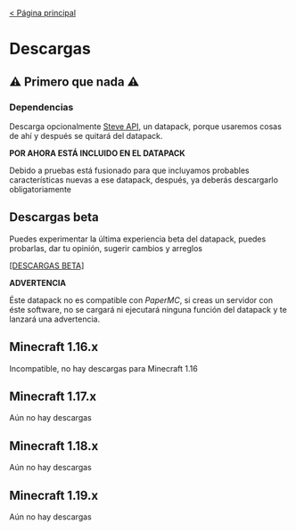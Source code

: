 [< Página principal](https://tacozyt.github.io/mc2.0)

# Descargas

## ⚠️ Primero que nada ⚠️

### Dependencias

Descarga opcionalmente [Steve API](https://github.com/tacozyt/steveapi/releases/latest), un datapack, porque usaremos cosas de ahí y después se quitará del datapack.

**POR AHORA ESTÁ INCLUIDO EN EL DATAPACK**

Debido a pruebas está fusionado para que incluyamos probables características nuevas a ese datapack, después, ya deberás descargarlo obligatoriamente

## Descargas beta
Puedes experimentar la última experiencia beta del datapack, puedes probarlas, dar tu opinión, sugerir cambios y arreglos

[[DESCARGAS BETA]](https://tacozyt.github.io/mc2.0/downloadsbeta)

**ADVERTENCIA**

Éste datapack no es compatible con *PaperMC*, si creas un servidor con éste software, no se cargará ni ejecutará ninguna función del datapack y te lanzará una advertencia.

## Minecraft 1.16.x

Incompatible, no hay descargas para Minecraft 1.16

## Minecraft 1.17.x

Aún no hay descargas

## Minecraft 1.18.x

Aún no hay descargas

## Minecraft 1.19.x

Aún no hay descargas
